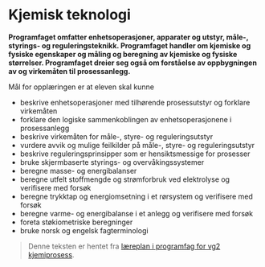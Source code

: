 Kjemisk teknologi
=================
**Programfaget omfatter enhetsoperasjoner, apparater og utstyr, måle-, styrings- og reguleringsteknikk. Programfaget handler om kjemiske og fysiske egenskaper og måling og beregning av kjemiske og fysiske størrelser. Programfaget dreier seg også om forståelse av oppbygningen av og virkemåten til prosessanlegg.**

Mål for opplæringen er at eleven skal kunne
 * beskrive enhetsoperasjoner med tilhørende prosessutstyr og forklare virkemåten
 * forklare den logiske sammenkoblingen av enhetsoperasjonene i prosessanlegg
 * beskrive virkemåten for måle-, styre- og reguleringsutstyr
 * vurdere avvik og mulige feilkilder på måle-, styre- og reguleringsutstyr
 * beskrive reguleringsprinsipper som er hensiktsmessige for prosesser
 * bruke skjermbaserte styrings- og overvåkingssystemer
 * beregne masse- og energibalanser
 * beregne utfelt stoffmengde og strømforbruk ved elektrolyse og verifisere med forsøk
 * beregne trykktap og energiomsetning i et rørsystem og verifisere med forsøk
 * beregne varme- og energibalanse i et anlegg og verifisere med forsøk
 * foreta støkiometriske beregninger
 * bruke norsk og engelsk fagterminologi
 
 >Denne teksten er hentet fra [læreplan i programfag for vg2 kjemiprosess](http://www.udir.no/kl06/KJP2-01/).